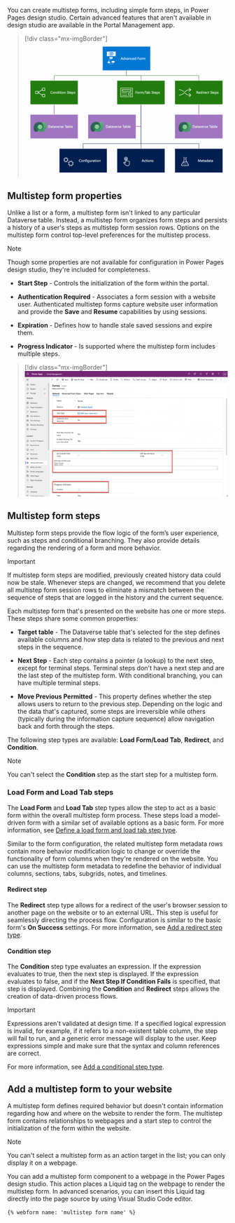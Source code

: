 You can create multistep forms, including simple form steps, in Power Pages design studio. Certain advanced features that aren't available in design studio are available in the Portal Management app.

> [!div class="mx-imgBorder"]
> [![Diagram of the multistep form metadata.](../media/web-form-overview.png)](../media/web-form-overview.png#lightbox)

## Multistep form properties

Unlike a list or a form, a multistep form isn't linked to any particular Dataverse table. Instead, a multistep form organizes form steps and persists a history of a user's steps as multistep form session rows. Options on the multistep form control top-level preferences for the multistep process.

> [!NOTE]
> Though some properties are not available for configuration in Power Pages design studio, they're included for completeness.

- **Start Step** - Controls the initialization of the form within the portal.

- **Authentication Required** - Associates a form session with a website user. Authenticated multistep forms capture website user information and provide the **Save** and **Resume** capabilities by using sessions.

- **Expiration** - Defines how to handle stale saved sessions and expire them.

- **Progress Indicator** - Is supported where the multistep form includes multiple steps.

> [!div class="mx-imgBorder"]
> [![Screenshot of the multistep form properties in the Portal Management app.](../media/advanced-form-properties.png)](../media/advanced-form-properties.png#lightbox)

## Multistep form steps

Multistep form steps provide the flow logic of the form’s user experience, such as steps and conditional branching. They also provide details regarding the rendering of a form and more behavior.

> [!IMPORTANT]
> If multistep form steps are modified, previously created history data could now be stale. Whenever steps are changed, we recommend that you delete all multistep form session rows to eliminate a mismatch between the sequence of steps that are logged in the history and the current sequence.

Each multistep form that's presented on the website has one or more steps. These steps share some common properties:

- **Target table** - The Dataverse table that's selected for the step defines available columns and how step data is related to the previous and next steps in the sequence.

- **Next Step** - Each step contains a pointer (a lookup) to the next step, except for terminal steps. Terminal steps don't have a next step and are the last step of the multistep form. With conditional branching, you can have multiple terminal steps.

- **Move Previous Permitted** - This property defines whether the step allows users to return to the previous step. Depending on the logic and the data that's captured, some steps are irreversible while others (typically during the information capture sequence) allow navigation back and forth through the steps.

The following step types are available: **Load Form/Load Tab**, **Redirect**, and **Condition**.

> [!NOTE]
> You can't select the **Condition** step as the start step for a multistep form.

### Load Form and Load Tab steps

The **Load Form** and **Load Tab** step types allow the step to act as a basic form within the overall multistep form process. These steps load a model-driven form with a similar set of available options as a basic form. For more information, see [Define a load form and load tab step type](/power-pages/configure/load-form-step/?azure-portal=true).

Similar to the form configuration, the related multistep form metadata rows contain more behavior modification logic to change or override the functionality of form columns when they're rendered on the website. You can use the multistep form metadata to redefine the behavior of individual columns, sections, tabs, subgrids, notes, and timelines.

#### Redirect step

The **Redirect** step type allows for a redirect of the user's browser session to another page on the website or to an external URL. This step is useful for seamlessly directing the process flow. Configuration is similar to the basic form's **On Success** settings. For more information, see [Add a redirect step type](/power-pages/configure/add-redirect-step/?azure-portal=true).

#### Condition step

The **Condition** step type evaluates an expression. If the expression evaluates to true, then the next step is displayed. If the expression evaluates to false, and if the **Next Step If Condition Fails** is specified, that step is displayed. Combining the **Condition** and **Redirect** steps allows the creation of data-driven process flows.

> [!IMPORTANT]
> Expressions aren't validated at design time. If a specified logical expression is invalid, for example, if it refers to a non-existent table column, the step will fail to run, and a generic error message will display to the user. Keep expressions simple and make sure that the syntax and column references are correct.

For more information, see [Add a conditional step type](/power-pages/configure/add-conditional-step/?azure-portal=true).

## Add a multistep form to your website

A multistep form defines required behavior but doesn't contain information regarding how and where on the website to render the form. The multistep form contains relationships to webpages and a start step to control the initialization of the form within the website.

> [!NOTE]
> You can't select a multistep form as an action target in the list; you can only display it on a webpage.

You can add a multistep form component to a webpage in the Power Pages design studio. This action places a Liquid tag on the webpage to render the multistep form. In advanced scenarios, you can insert this Liquid tag directly into the page source by using Visual Studio Code editor.

```twig
{% webform name: 'multistep form name' %}
```
